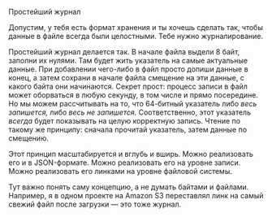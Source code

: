 Простейший журнал

Допустим, у тебя есть формат хранения и ты хочешь сделать так, чтобы данные в файле всегда были целостными. Тебе нужно журналирование.

Простейший журнал делается так. В начале файла выдели 8 байт, заполни их нулями. Там будет жить указатель на самые актуальные данные. При добавлении чего-либо в файл просто допиши данные в конец, а затем сохрани в начале файла смещение на эти данные, с какого байта они начинаются. Секрет прост: процесс записи в файл может оборваться в любую секунду, в том числе и прямо посередине. Но мы можем рассчитывать на то, что 64-битный указатель либо *весь запишется,* либо *весь не запишется.* Соответственно, этот указатель *всегда* будет показывать на целую корректную запись. Чтение по такому же принципу: сначала прочитай указатель, затем данные по смещению.

Этот принцип масштабируется и вглубь и вширь. Можно реализовать его и в JSON-формате. Можно реализовать его на уровне записи. Можно реализовать его линками на уровне файловой системы.

Тут важно понять саму концепцию, а не думать байтами и файлами. Например, я в одном проекте на Amazon S3 переставлял линк на самый свежий файл после загрузки — это тоже журнал.
